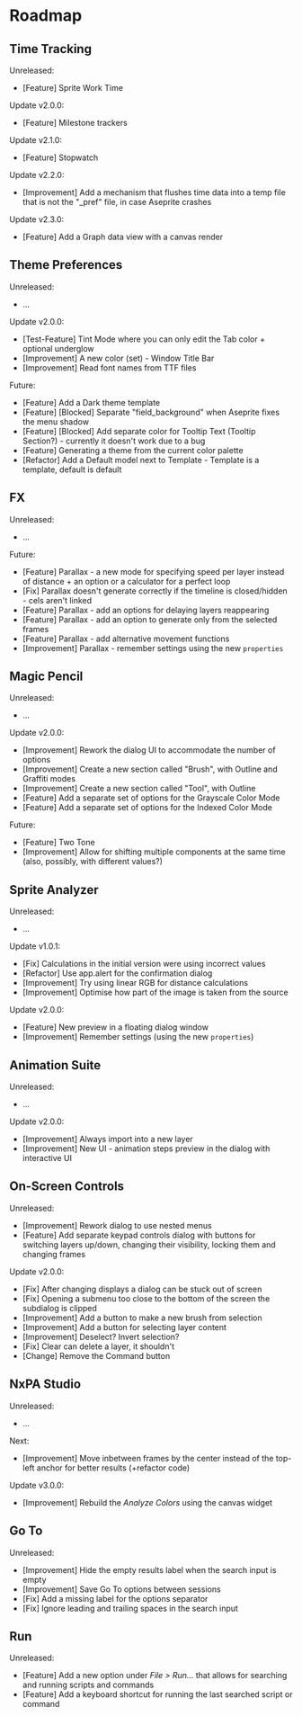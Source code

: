 # Roadmap

## Time Tracking

Unreleased:

- [Feature] Sprite Work Time

Update v2.0.0:

- [Feature] Milestone trackers

Update v2.1.0:

- [Feature] Stopwatch

Update v2.2.0:

- [Improvement] Add a mechanism that flushes time data into a temp file that is not the "_pref" file, in case Aseprite crashes

Update v2.3.0:

- [Feature] Add a Graph data view with a canvas render

## Theme Preferences

Unreleased:

- ...

Update v2.0.0:

- [Test-Feature] Tint Mode where you can only edit the Tab color + optional underglow
- [Improvement] A new color (set) - Window Title Bar
- [Improvement] Read font names from TTF files

Future:

- [Feature] Add a Dark theme template
- [Feature] [Blocked] Separate "field_background" when Aseprite fixes the menu shadow
- [Feature] [Blocked] Add separate color for Tooltip Text (Tooltip Section?) - currently it doesn't work due to a bug
- [Feature] Generating a theme from the current color palette
- [Refactor] Add a Default model next to Template - Template is a template, default is default

## FX

Unreleased:

- ...

Future:

- [Feature] Parallax - a new mode for specifying speed per layer instead of distance + an option or a calculator for a perfect loop
- [Fix] Parallax doesn't generate correctly if the timeline is closed/hidden - cels aren't linked 
- [Feature] Parallax - add an options for delaying layers reappearing
- [Feature] Parallax - add an option to generate only from the selected frames
- [Feature] Parallax - add alternative movement functions
- [Improvement] Parallax - remember settings using the new `properties` 

## Magic Pencil

Unreleased:

- ...

Update v2.0.0:

- [Improvement] Rework the dialog UI to accommodate the number of options
- [Improvement] Create a new section called "Brush", with Outline and Graffiti modes
- [Improvement] Create a new section called "Tool", with Outline
- [Feature] Add a separate set of options for the Grayscale Color Mode
- [Feature] Add a separate set of options for the Indexed Color Mode

Future:

- [Feature] Two Tone
- [Improvement] Allow for shifting multiple components at the same time (also, possibly, with different values?)

## Sprite Analyzer

Unreleased:

- ...

Update v1.0.1:

- [Fix] Calculations in the initial version were using incorrect values
- [Refactor] Use app.alert for the confirmation dialog
- [Improvement] Try using linear RGB for distance calculations
- [Improvement] Optimise how part of the image is taken from the source

Update v2.0.0:

- [Feature] New preview in a floating dialog window
- [Improvement] Remember settings (using the new `properties`)

## Animation Suite

Unreleased:

- ...

Update v2.0.0:

- [Improvement] Always import into a new layer
- [Improvement] New UI - animation steps preview in the dialog with interactive UI

## On-Screen Controls

Unreleased:

- [Improvement] Rework dialog to use nested menus
- [Feature] Add separate keypad controls dialog with buttons for switching layers up/down, changing their visibility, locking them and changing frames

Update v2.0.0:

- [Fix] After changing displays a dialog can be stuck out of screen
- [Fix] Opening a submenu too close to the bottom of the screen the subdialog is clipped
- [Improvement] Add a button to make a new brush from selection
- [Improvement] Add a button for selecting layer content
- [Improvement] Deselect? Invert selection?
- [Fix] Clear can delete a layer, it shouldn't
- [Change] Remove the Command button

## NxPA Studio

Unreleased:

- ...

Next:

- [Improvement] Move inbetween frames by the center instead of the top-left anchor for better results (+refactor code)

Update v3.0.0:

- [Improvement] Rebuild the *Analyze Colors* using the canvas widget

## Go To

Unreleased:

- [Improvement] Hide the empty results label when the search input is empty
- [Improvement] Save Go To options between sessions
- [Fix] Add a missing label for the options separator
- [Fix] Ignore leading and trailing spaces in the search input  

## Run

Unreleased:

- [Feature] Add a new option under _File > Run..._ that allows for searching and running scripts and commands 
- [Feature] Add a keyboard shortcut for running the last searched script or command
